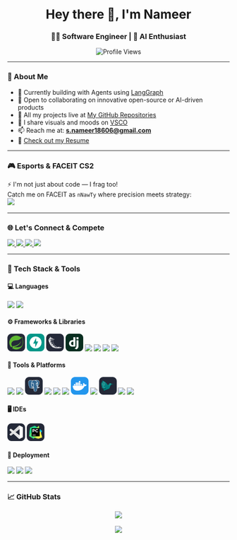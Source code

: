 <h1 align="center">Hey there 👋, I'm Nameer</h1>
<h3 align="center">👨‍💻 Software Engineer | 🤖 AI Enthusiast</h3>

<p align="center">
  <img src="https://komarev.com/ghpvc/?username=nameerali&label=Profile%20views&color=0e75b6&style=flat" alt="Profile Views" />
</p>

---

### 🚀 About Me

- 🔭 Currently building with Agents using [LangGraph](https://github.com/NameerAli/ChatwithPDFs-LangChain)
- 🤝 Open to collaborating on innovative open-source or AI-driven products
- 📁 All my projects live at [My GitHub Repositories](https://github.com/NameerAli?tab=repositories)
- 🎨 I share visuals and moods on [VSCO](https://vsco.co/nameerali/)
- 📫 Reach me at: **s.nameer18606@gmail.com**
- 🧾 [Check out my Resume](https://github.com/NameerAli/Resume/blob/main/Syed%20Nameer%20Ali%20-%20Resume.pdf)

---

### 🎮 Esports & FACEIT CS2

⚡ I'm not just about code — I frag too!  
Catch me on FACEIT as `nNawTy` where precision meets strategy:  
<a href="https://www.faceit.com/en/players/nNawTy" target="_blank">
<img src="https://pbs.twimg.com/profile_images/1490744361784692737/Gt1H_KTI_400x400.jpg" width="40" />
</a>

---

### 🌐 Let's Connect & Compete

<p align="left">
  <a href="https://www.linkedin.com/in/syednameerali/" target="_blank">
    <img src="https://skillicons.dev/icons?i=linkedin" height="40" />
  </a>
  <a href="https://leetcode.com/u/nameerali/" target="_blank">
    <img src="https://cdn.jsdelivr.net/gh/devicons/devicon/icons/leetcode/leetcode-original.svg" height="40" />
  </a>
  <a href="https://kaggle.com/syednameerali" target="_blank">
    <img src="https://raw.githubusercontent.com/rahuldkjain/github-profile-readme-generator/master/src/images/icons/Social/kaggle.svg" height="40" />
  </a>
  <a href="https://www.hackerrank.com/s_nameer18606" target="_blank">
    <img src="https://raw.githubusercontent.com/rahuldkjain/github-profile-readme-generator/master/src/images/icons/Social/hackerrank.svg" height="40" />
  </a>
</p>

---

### 🧠 Tech Stack & Tools

#### 💻 Languages
<p align="left">
  <img src="https://skillicons.dev/icons?i=python" height="40" />
  <img src="https://skillicons.dev/icons?i=java" height="40" />
</p>

#### ⚙️ Frameworks & Libraries
<p align="left">
  <img src="https://raw.githubusercontent.com/tandpfun/skill-icons/main/icons/Spring-Dark.svg" height="40" />
  <img src="https://raw.githubusercontent.com/tandpfun/skill-icons/main/icons/FastAPI.svg" height="40" />
  <img src="https://raw.githubusercontent.com/tandpfun/skill-icons/main/icons/Flask-Dark.svg" height="40" />
  <img src="https://raw.githubusercontent.com/tandpfun/skill-icons/main/icons/Django.svg" height="40" />
  <img src="https://skillicons.dev/icons?i=pytorch" height="40" />
  <img src="https://skillicons.dev/icons?i=tensorflow" height="40" />
  <img src="https://skillicons.dev/icons?i=scikitlearn" height="40" />
  <img src="https://skillicons.dev/icons?i=pandas" height="40" />
</p>

#### 🧰 Tools & Platforms
<p align="left">
  <img src="https://skillicons.dev/icons?i=git" height="40" />
  <img src="https://skillicons.dev/icons?i=mysql" height="40" />
  <img src="https://raw.githubusercontent.com/tandpfun/skill-icons/main/icons/PostgreSQL-Dark.svg" height="40" />
  <img src="https://skillicons.dev/icons?i=mongodb" height="40" />
  <img src="https://skillicons.dev/icons?i=postman" height="40" />
  <img src="https://skillicons.dev/icons?i=aws" height="40" />
  <img src="https://raw.githubusercontent.com/tandpfun/skill-icons/main/icons/Docker.svg" height="40" />
  <img src="https://raw.githubusercontent.com/tandpfun/skill-icons/main/icons/Anaconda-Dark.svg" height="40" />
  <img src="https://raw.githubusercontent.com/tandpfun/skill-icons/main/icons/LaTeX-Dark.svg" height="40" />
  <img src="https://skillicons.dev/icons?i=figma" height="40" />
  <img src="https://skillicons.dev/icons?i=linux" height="40" />
</p>

#### 🖥️ IDEs
<p align="left">
  <img src="https://raw.githubusercontent.com/tandpfun/skill-icons/main/icons/VSCode-Dark.svg" height="40" />
  <img src="https://raw.githubusercontent.com/tandpfun/skill-icons/main/icons/PyCharm-Dark.svg" height="40" />
</p>

#### 🚀 Deployment
<p align="left">
  <img src="https://skillicons.dev/icons?i=vercel" height="40" />
  <img src="https://skillicons.dev/icons?i=netlify" height="40" />
  <img src="https://skillicons.dev/icons?i=railway" height="40" />
</p>

---

### 📈 GitHub Stats

<p align="center">
  <img src="https://github-readme-stats.vercel.app/api?username=nameerali&show_icons=true&theme=tokyonight" />
</p>
<p align="center">
  <img src="https://github-readme-streak-stats.herokuapp.com/?user=nameerali&theme=tokyonight" />
</p>
